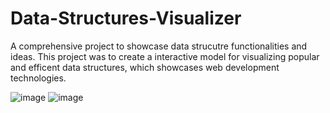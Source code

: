 # Data-Structures-Visualizer
A comprehensive project to showcase data strucutre functionalities and ideas. This project was to create a interactive model for visualizing popular and efficent data structures, which showcases web development technologies.

![image](https://github.com/Adam1277/Data-Structures-Visualizer/assets/114250621/56719f03-02ec-49a7-b696-87fdd2b8f0ad)
![image](https://github.com/Adam1277/Data-Structures-Visualizer/assets/114250621/25f8203f-ece8-48bf-98ab-7b93d9f1068c)
